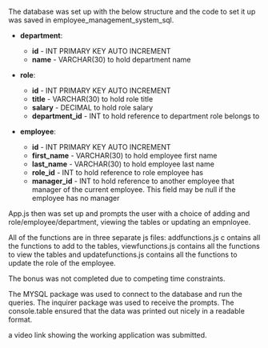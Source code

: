 The database was set up with the below structure and the code to set it up was saved in employee_management_system_sql. 

* **department**:

  * **id** - INT PRIMARY KEY AUTO INCREMENT
  * **name** - VARCHAR(30) to hold department name

* **role**:

  * **id** - INT PRIMARY KEY AUTO INCREMENT
  * **title** -  VARCHAR(30) to hold role title
  * **salary** -  DECIMAL to hold role salary
  * **department_id** -  INT to hold reference to department role belongs to

* **employee**:

  * **id** - INT PRIMARY KEY AUTO INCREMENT
  * **first_name** - VARCHAR(30) to hold employee first name
  * **last_name** - VARCHAR(30) to hold employee last name
  * **role_id** - INT to hold reference to role employee has
  * **manager_id** - INT to hold reference to another employee that manager of the current employee. This field may be null if the employee has no manager
  
App.js then was set up and prompts the user with a choice of adding and role/employee/department, viewing the tables or updating an empnloyee. 

All of the functions are in three separate js files: addfunctions.js c ontains all the functions to add to the tables, viewfunctions.js contains all the functions to view the tables and updatefunctions.js contains all the functions to update the role of the employee.  

The bonus was not completed due to competing time constraints. 


The MYSQL package was used to connect to the database and run the queries. 
The inquirer package was used to receive the prompts. 
The console.table ensured that the data was printed out nicely in a readable format. 

a video link showing the working application was submitted. 
